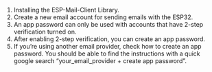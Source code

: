 1. Installing the ESP-Mail-Client Library.
2. Create a new email account for sending emails with the ESP32.
3. An app password can only be used with accounts that have 2-step verification turned on.
4. After enabling 2-step verification, you can create an app password.
5. If you’re using another email provider, check how to create an app password. You should be able to find the instructions with a quick google search “your_email_provider + create app password”.

